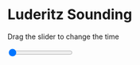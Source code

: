 <h1>Luderitz Sounding</h1>
<p>Drag the slider to change the time</p>

<div class="slidecontainer">
<input oninput='setImage(this)' class="slider" type="range" min="0" max="5" value="0" step="1" />
<img id='img'/>
</div>

<script>
var img = document.getElementById('img');
var img_array = ['/assets/images/skwt/skd_luderitz_wrfout_d01_2020-08-05_12:00:00.png',
'/assets/images/skwt/skd_luderitz_wrfout_d01_2020-08-05_18:00:00.png',
'/assets/images/skwt/skd_luderitz_wrfout_d01_2020-08-06_00:00:00.png',
'/assets/images/skwt/skd_luderitz_wrfout_d01_2020-08-06_06:00:00.png',
'/assets/images/skwt/skd_luderitz_wrfout_d01_2020-08-06_12:00:00.png',];
function setImage(obj)
{
        var value = obj.value;
        img.src = img_array[value];

}
</script>
